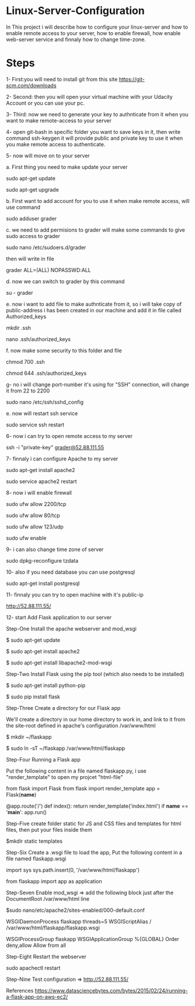 # Linux-Server-Configuration
In This project i will describe how to configure your linux-server and how to enable remote access to your server, how to enable firewall, how enable web-server service and finnaly how to change time-zone.

# Steps
1- First:you will need to install git from this site https://git-scm.com/downloads

2- Second: then you will open your virtual machine with your Udacity Account or you can use your pc.

3- Third: now we need to generate your key to authnticate from it when you want to make remote-access to your server 

4- open git-bash in specific folder you want to save keys in it, then write command ssh-keygen it will provide public and private key to use it when you make remote access to authenticate.

5- now will move on to your server 

a. First thing you need to make update your server

sudo apt-get update

sudo apt-get upgrade

b. First want to add account for you to use it when make remote access, will use command 

sudo adduser grader

c. we need to add permisions to grader will make some commands to give sudo access to grader

sudo nano /etc/sudoers.d/grader

then will write in file

grader ALL=(ALL) NOPASSWD:ALL

d. now we can switch to grader by this command

su - grader

e. now i want to add file to make authnticate from it, so i will take copy of public-address i has been created in our machine and add it in file called Authorized_keys

mkdir .ssh

nano .ssh/authorized_keys

f. now make some security to this folder and file

chmod 700 .ssh

chmod 644 .ssh/authorized_keys

g- no i will change port-number it's using for "SSH" connection, will change it from 22 to 2200

sudo nano /etc/ssh/sshd_config

e. now will restart ssh service 

sudo service ssh restart

6- now i can try to open remote access to my server 

ssh -i "private-key" grader@52.88.111.55

7- finnaly i can configure Apache to my server

sudo apt-get install apache2

sudo service apache2 restart

8- now i will enable firewall

sudo ufw allow 2200/tcp

sudo ufw allow 80/tcp

sudo ufw allow 123/udp

sudo ufw enable

9- i can also change time zone of server 

sudo dpkg-reconfigure tzdata

10- also if you need database you can use postgresql

sudo apt-get install postgresql

11- finnaly you can try to open machine with it's public-ip

http://52.88.111.55/

12- start Add Flask application to our server

Step-One Install the apache webserver and mod_wsgi

$ sudo apt-get update

$ sudo apt-get install apache2

$ sudo apt-get install libapache2-mod-wsgi

Step-Two Install Flask using the pip tool (which also needs to be installed)

$ sudo apt-get install python-pip

$ sudo pip install flask

Step-Three Create a directory for our Flask app

We'll create a directory in our home directory to work in, and link to it from the site-root defined in apache's configuration /var/www/html 

$ mkdir ~/flaskapp

$ sudo ln -sT ~/flaskapp /var/www/html/flaskapp

Step-Four Running a Flask app

Put the following content in a file named flaskapp.py, i use "render_template" to open my projcet "html-file"

from flask import Flask
from flask import render_template
app = Flask(__name__)

@app.route('/')
def index():
        return render_template('index.html')
if __name__ == '__main__':
  app.run()

Step-Five create folder static for JS and CSS files and templates for html files, then put your files inside them

$mkdir static templates

Step-Six  Create a .wsgi file to load the app, Put the following content in a file named flaskapp.wsgi

import sys
sys.path.insert(0, '/var/www/html/flaskapp')

from flaskapp import app as application

Step-Seven Enable mod_wsgi => add the following block just after the DocumentRoot /var/www/html line

$sudo nano/etc/apache2/sites-enabled/000-default.conf

WSGIDaemonProcess flaskapp threads=5
WSGIScriptAlias / /var/www/html/flaskapp/flaskapp.wsgi

<Directory flaskapp>
    WSGIProcessGroup flaskapp
    WSGIApplicationGroup %{GLOBAL}
    Order deny,allow
    Allow from all
</Directory>

Step-Eight Restart the webserver

sudo apachectl restart

Step-Nine Test configuration => http://52.88.111.55/


References https://www.datasciencebytes.com/bytes/2015/02/24/running-a-flask-app-on-aws-ec2/
